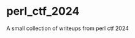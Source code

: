 # perl_ctf_2024

<!--
#field
CTF

#groups
Writeups

#languages
Python

#frames and libs

-->

A small collection of writeups from perl ctf 2024
